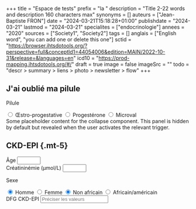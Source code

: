 +++
title = "Espace de tests"
prefix = "la "
description = "Title 2-22 words and description 160 characters max"
synonyms = []
auteurs = ["Jean-Baptiste FRON"]
date = "2024-03-21T15:18:28+01:00"
publishdate = "2024-03-21"
lastmod = "2024-03-21"
specialites = ["endocrinologie"]
annees = "2020"
sources = ["Society1", "Society2"]
tags = []
anglais = ["English word", "you can add one or delete this one"]
sctid = "https://browser.ihtsdotools.org/?perspective=full&conceptId1=44054006&edition=MAIN/2022-10-31&release=&languages=en"
icd10 = "https://prod-mapping.ihtsdotools.org/#/"
draft = true
image = false
imageSrc = ""
todo = "descr > summary > liens > photo > newsletter > flow"
+++

## J'ai oublié ma pilule

<div class="card card-body shadow-none my-2 flex-row justify-content-between bg-primary-light">
  <div>
    <p class="typography-overline">Pilule</p>
    <input type="radio" name="pill-choice" id="pill-e2" class="d-input-none" required data-toggle="collapse" href="#collapseExample">
    <label for="pill-e2" class="chip chip-action chip-choice chip-sm">Œstro-progestative</label>
    <input type="radio" name="pill-choice" id="pill-prog" class="d-input-none">
    <label for="pill-prog" class="chip chip-action chip-choice chip-sm">Progestérone</label>
    <input type="radio" name="pill-choice" id="pill-microval" class="d-input-none">
    <label for="pill-microval" class="chip chip-action chip-choice chip-sm">Microval</label>
  </div>
</div>
<div class="collapse" id="collapseExample">
  <div class="card card-body">
    Some placeholder content for the collapse component. This panel is hidden by default but revealed when the user activates the relevant trigger.
  </div>
</div>

## CKD-EPI {.mt-5}

<div class="card-body card-util rounded-lg border my-5" id="form-gfr">
  <div class="d-block d-lg-flex form-gfr">
    <div class="form-group floating-label textfield-box form-ripple mr-3">
      <label for="gfr-age">Âge</label>
      <input class="form-control" id="gfr-age" type="number" min="16" max="120">
    </div>
    <div class="form-group floating-label textfield-box form-ripple mr-3">
      <label for="gfr-creatinine">Créatininémie (µmol/L)</label>
      <input class="form-control" id="gfr-creatinine" type="number" min="10" max="500">
    </div>
  </div>
  <p class="typography-overline mb-0">Sexe</p>
    <input type="radio" name="gfr-sex" id="gfr-sex-m" value="man" class="d-input-none" checked required>
    <label for="gfr-sex-m" class="chip chip-action chip-choice">Homme</label>
    <input type="radio" name="gfr-sex" id="gfr-sex-f" value="woman" class="d-input-none">
    <label for="gfr-sex-f" class="chip chip-action chip-choice">Femme</label>
    <input type="radio" name="gfr-ethnic" id="gfr-ethnic-other" value="other" class="d-input-none" checked required>
    <label for="gfr-ethnic-other" class="chip chip-action chip-choice">Non africain</label>
    <input type="radio" name="gfr-ethnic" id="gfr-ethnic-african" value="african" class="d-input-none">
    <label for="gfr-ethnic-african" class="chip chip-action chip-choice">Africain/américain</label>
    <div>
      <label for="input-gfr">DFG CKD-EPI</label>
      <input class="form-control" id="input-gfr" type="text" placeholder="Préciser les valeurs" readonly>
    </div>
  </div>
</div>
<script type="module" async>
   // Outil de calcul du DFG CKD-EPI by djibe
  window.addEventListener( 'load', () => {
    const age = document.getElementById('gfr-age');
    const creatinine = document.getElementById('gfr-creatinine');
    const gfrEl = document.getElementById('input-gfr');
    [age, creatinine].forEach(elem => elem.addEventListener('input', () => calcGFR() ));
    [...document.querySelectorAll('#form-gfr input[type="radio"]')].forEach(elem => elem.addEventListener('change', () => calcGFR() ));
    const calcGFR = () => {
      const sex = document.querySelector('input[name="gfr-sex"]:checked');
      const ethnic = document.querySelector('input[name="gfr-ethnic"]:checked');
      const ageVal = parseInt(age.value);
      const creatinineVal = parseFloat(creatinine.value);
      var alpha, beta;
      if (sex.value === "man") {
        alpha = 141;
        beta = 0.9;
      } else {
        alpha = 144;
        beta = 0.7;
      }
      if (ageVal > 0 && creatinineVal > 0) {
        let gfr = 141 * Math.min(Math.pow(creatinineVal / beta, -alpha), 1) * Math.pow(0.993, ageVal);
        console.log(gfr)
        // Adjust for African/American ethnicity
        if (ethnic.value === "african") {
          gfr *= 1.159;
        }
        // Update the input field with the calculated GFR
        gfrEl.value = gfr.toFixed(2);
      }
    };
    }
  );
</script>
